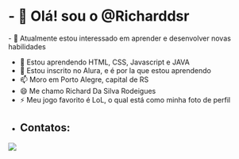 <h1>- 👋 Olá! sou o @Richarddsr</h1>
- 👀 Atualmente estou interessado em aprender e desenvolver novas habilidades

- 🌱 Estou aprendendo HTML, CSS, Javascript e JAVA
- 💞️ Estou inscrito no Alura, e é por la que estou aprendendo
- 📫 Moro em Porto Alegre, capital de RS
- 😄 Me chamo Richard Da Silva Rodeigues
- ⚡ Meu jogo favorito é LoL, o qual está como minha foto de perfil
- <h2>Contatos:</h2>
<div>
<a href="https//instagram.com/richard_dsr-instagram-aqui" target="_blank"><img loading="lazy" src="https://img.shields.io/badge/-instagram-%23E4405F?style=for-the-badge&logo=instagram&logoColor=white" target="_blank"></a>

</div>

<!---
Richarddsr/Richarddsr is a ✨ special ✨ repository because its `README.md` (this file) appears on your GitHub profile.
You can click the Preview link to take a look at your changes.
--->
